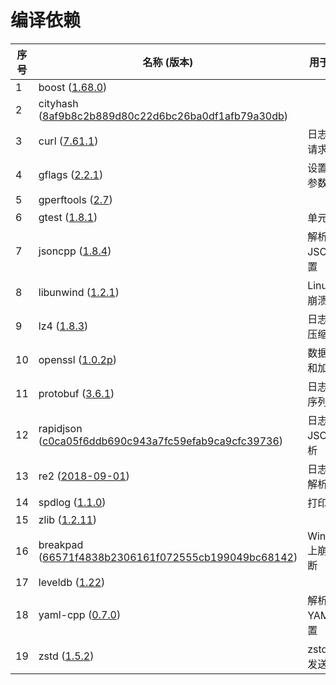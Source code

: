 # 编译依赖

| **序号** | **名称 (版本)**                                                                                                                                | **用于……**     |
| ------ | ------------------------------------------------------------------------------------------------------------------------------------------ | ------------ |
| 1      | boost ([1.68.0](https://www.boost.org/users/history/version\_1\_68\_0.html))                                                               |              |
| 2      | cityhash ([8af9b8c2b889d80c22d6bc26ba0df1afb79a30db](https://github.com/google/cityhash/tree/8af9b8c2b889d80c22d6bc26ba0df1afb79a30db))    |              |
| 3      | curl ([7.61.1](https://curl.se/download/))                                                                                                 | 日志传输请求       |
| 4      | gflags ([2.2.1](https://github.com/gflags/gflags/releases/tag/v2.2.1))                                                                     | 设置系统参数       |
| 5      | gperftools ([2.7](https://github.com/gperftools/gperftools/releases/tag/gperftools-2.7))                                                   |              |
| 6      | gtest ([1.8.1](https://github.com/google/googletest/releases/tag/release-1.8.1))                                                           | 单元测试         |
| 7      | jsoncpp ([1.8.4](https://github.com/open-source-parsers/jsoncpp/releases/tag/1.8.4))                                                       | 解析JSON配置     |
| 8      | libunwind ([1.2.1](https://github.com/libunwind/libunwind/releases/tag/v1.2.1))                                                            | Linux上崩溃诊断   |
| 9      | lz4 ([1.8.3](https://github.com/lz4/lz4/releases/tag/v1.8.3))                                                                              | 日志传输压缩       |
| 10     | openssl ([1.0.2p](https://www.openssl.org/source/old/1.0.2/))                                                                              | 数据签名和加密      |
| 11     | protobuf ([3.6.1](https://github.com/protocolbuffers/protobuf/releases/tag/v3.6.1))                                                        | 日志传输序列化      |
| 12     | rapidjson ([c0ca05f6ddb690c943a7fc59efab9ca9cfc39736](https://github.com/Tencent/rapidjson/tree/c0ca05f6ddb690c943a7fc59efab9ca9cfc39736)) | 日志JSON解析     |
| 13     | re2 ([2018-09-01](https://github.com/google/re2/releases/tag/2018-09-01))                                                                  | 日志正则解析       |
| 14     | spdlog ([1.1.0](https://github.com/gabime/spdlog/releases/tag/v1.1.0))                                                                     | 打印日志         |
| 15     | zlib ([1.2.11](https://github.com/madler/zlib/releases/tag/v1.2.11))                                                                       |              |
| 16     | breakpad ([66571f4838b2306161f072555cb199049bc68142](https://github.com/google/breakpad/tree/66571f4838b2306161f072555cb199049bc68142))    | Windows上崩溃诊断 |
| 17     | leveldb ([1.22](https://github.com/google/leveldb/releases/tag/1.22))                                                                      |              |
| 18     | yaml-cpp ([0.7.0](https://github.com/jbeder/yaml-cpp/releases/tag/yaml-cpp-0.7.0))                                                         | 解析YAML配置     |
| 19     | zstd ([1.5.2](https://github.com/facebook/zstd/releases/tag/v1.5.2)) | zstd压缩发送数据 |
